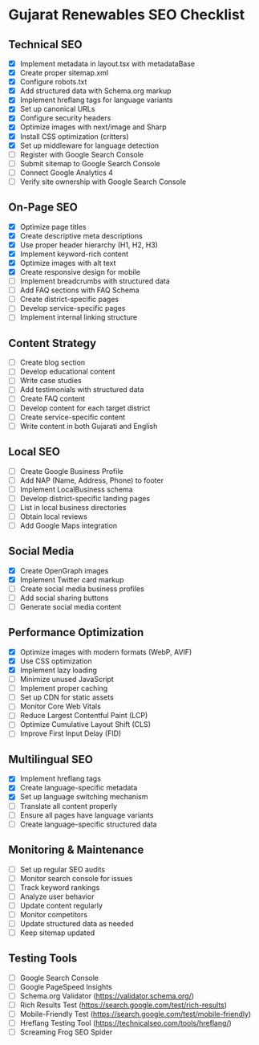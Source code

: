 # Gujarat Renewables SEO Checklist

## Technical SEO

- [x] Implement metadata in layout.tsx with metadataBase
- [x] Create proper sitemap.xml
- [x] Configure robots.txt
- [x] Add structured data with Schema.org markup
- [x] Implement hreflang tags for language variants
- [x] Set up canonical URLs
- [x] Configure security headers
- [x] Optimize images with next/image and Sharp
- [x] Install CSS optimization (critters)
- [x] Set up middleware for language detection
- [ ] Register with Google Search Console
- [ ] Submit sitemap to Google Search Console
- [ ] Connect Google Analytics 4
- [ ] Verify site ownership with Google Search Console

## On-Page SEO

- [x] Optimize page titles
- [x] Create descriptive meta descriptions
- [x] Use proper header hierarchy (H1, H2, H3)
- [x] Implement keyword-rich content
- [x] Optimize images with alt text
- [x] Create responsive design for mobile
- [ ] Implement breadcrumbs with structured data
- [ ] Add FAQ sections with FAQ Schema
- [ ] Create district-specific pages
- [ ] Develop service-specific pages
- [ ] Implement internal linking structure

## Content Strategy

- [ ] Create blog section
- [ ] Develop educational content
- [ ] Write case studies
- [ ] Add testimonials with structured data
- [ ] Create FAQ content
- [ ] Develop content for each target district
- [ ] Create service-specific content
- [ ] Write content in both Gujarati and English

## Local SEO

- [ ] Create Google Business Profile
- [ ] Add NAP (Name, Address, Phone) to footer
- [ ] Implement LocalBusiness schema
- [ ] Develop district-specific landing pages
- [ ] List in local business directories
- [ ] Obtain local reviews
- [ ] Add Google Maps integration

## Social Media

- [x] Create OpenGraph images
- [x] Implement Twitter card markup
- [ ] Create social media business profiles
- [ ] Add social sharing buttons
- [ ] Generate social media content

## Performance Optimization

- [x] Optimize images with modern formats (WebP, AVIF)
- [x] Use CSS optimization
- [x] Implement lazy loading
- [ ] Minimize unused JavaScript
- [ ] Implement proper caching
- [ ] Set up CDN for static assets
- [ ] Monitor Core Web Vitals
- [ ] Reduce Largest Contentful Paint (LCP)
- [ ] Optimize Cumulative Layout Shift (CLS)
- [ ] Improve First Input Delay (FID)

## Multilingual SEO

- [x] Implement hreflang tags
- [x] Create language-specific metadata
- [x] Set up language switching mechanism
- [ ] Translate all content properly
- [ ] Ensure all pages have language variants
- [ ] Create language-specific structured data

## Monitoring & Maintenance

- [ ] Set up regular SEO audits
- [ ] Monitor search console for issues
- [ ] Track keyword rankings
- [ ] Analyze user behavior
- [ ] Update content regularly
- [ ] Monitor competitors
- [ ] Update structured data as needed
- [ ] Keep sitemap updated

## Testing Tools

- [ ] Google Search Console
- [ ] Google PageSpeed Insights
- [ ] Schema.org Validator (https://validator.schema.org/)
- [ ] Rich Results Test (https://search.google.com/test/rich-results)
- [ ] Mobile-Friendly Test (https://search.google.com/test/mobile-friendly)
- [ ] Hreflang Testing Tool (https://technicalseo.com/tools/hreflang/)
- [ ] Screaming Frog SEO Spider 